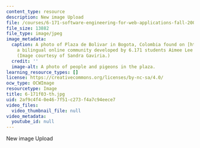 ```yaml
---
content_type: resource
description: New image Upload
file: /courses/6-171-software-engineering-for-web-applications-fall-2003/2af9c4f40e467f51c273f4a7c94eece7_6-171f03-th.jpg
file_size: 13882
file_type: image/jpeg
image_metadata:
  caption: A photo of Plaza de Bolivar in Bogota, Colombia found on [http://mitupv.mit.edu/](http://mitupv.mit.edu/),
    a bilingual online community developed by 6.171 students Aimee Lee and Kathy Lee.
    (Image courtesy of Sandra Gaviria.)
  credit: ''
  image-alt: A photo of people and pigeons in the plaza.
learning_resource_types: []
license: https://creativecommons.org/licenses/by-nc-sa/4.0/
ocw_type: OCWImage
resourcetype: Image
title: 6-171f03-th.jpg
uid: 2af9c4f4-0e46-7f51-c273-f4a7c94eece7
video_files:
  video_thumbnail_file: null
video_metadata:
  youtube_id: null
---
```

New image Upload